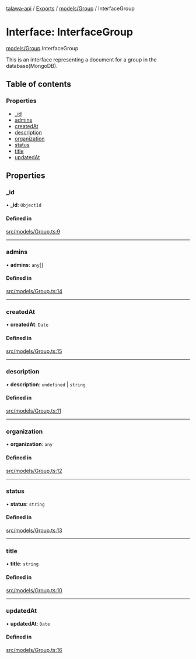 [talawa-api](../README.md) / [Exports](../modules.md) / [models/Group](../modules/models_Group.md) / InterfaceGroup

# Interface: InterfaceGroup

[models/Group](../modules/models_Group.md).InterfaceGroup

This is an interface representing a document for a group in the database(MongoDB).

## Table of contents

### Properties

- [\_id](models_Group.InterfaceGroup.md#_id)
- [admins](models_Group.InterfaceGroup.md#admins)
- [createdAt](models_Group.InterfaceGroup.md#createdat)
- [description](models_Group.InterfaceGroup.md#description)
- [organization](models_Group.InterfaceGroup.md#organization)
- [status](models_Group.InterfaceGroup.md#status)
- [title](models_Group.InterfaceGroup.md#title)
- [updatedAt](models_Group.InterfaceGroup.md#updatedat)

## Properties

### \_id

• **\_id**: `ObjectId`

#### Defined in

[src/models/Group.ts:9](https://github.com/PalisadoesFoundation/talawa-api/blob/cf57ca9/src/models/Group.ts#L9)

---

### admins

• **admins**: `any`[]

#### Defined in

[src/models/Group.ts:14](https://github.com/PalisadoesFoundation/talawa-api/blob/cf57ca9/src/models/Group.ts#L14)

---

### createdAt

• **createdAt**: `Date`

#### Defined in

[src/models/Group.ts:15](https://github.com/PalisadoesFoundation/talawa-api/blob/cf57ca9/src/models/Group.ts#L15)

---

### description

• **description**: `undefined` \| `string`

#### Defined in

[src/models/Group.ts:11](https://github.com/PalisadoesFoundation/talawa-api/blob/cf57ca9/src/models/Group.ts#L11)

---

### organization

• **organization**: `any`

#### Defined in

[src/models/Group.ts:12](https://github.com/PalisadoesFoundation/talawa-api/blob/cf57ca9/src/models/Group.ts#L12)

---

### status

• **status**: `string`

#### Defined in

[src/models/Group.ts:13](https://github.com/PalisadoesFoundation/talawa-api/blob/cf57ca9/src/models/Group.ts#L13)

---

### title

• **title**: `string`

#### Defined in

[src/models/Group.ts:10](https://github.com/PalisadoesFoundation/talawa-api/blob/cf57ca9/src/models/Group.ts#L10)

---

### updatedAt

• **updatedAt**: `Date`

#### Defined in

[src/models/Group.ts:16](https://github.com/PalisadoesFoundation/talawa-api/blob/cf57ca9/src/models/Group.ts#L16)

